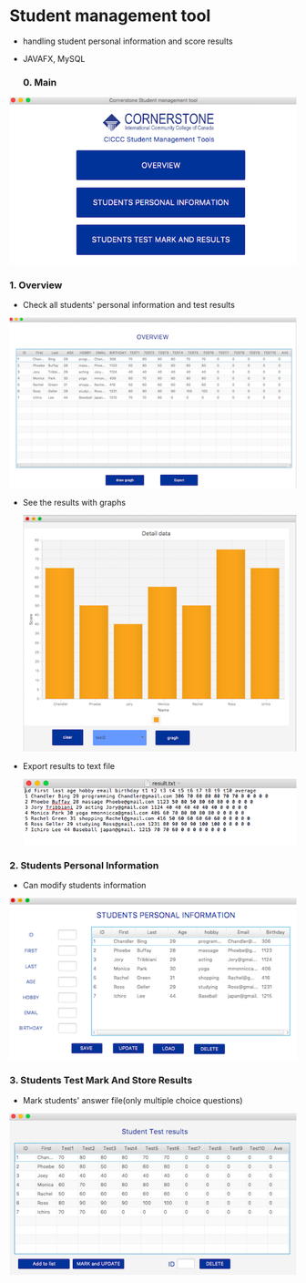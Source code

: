 # Student management tool 

- handling student personal information and score results

- JAVAFX, MySQL

  

  ### 0. Main

![main](../img/main.png)

### 1. Overview 

- Check all students' personal information and test results

![overview](../img/overview.png)



- See the results with graphs

  ![graphs](../img/graphs.png)

  

- Export results to text file

  ![Export](../img/Export.png)



### 2. Students Personal Information

- Can modify students information

![personalInfo](../img/personalInfo.png)





### 3. Students Test Mark And Store Results 

- Mark students' answer file(only multiple choice questions)

![testMark](../img/testMark.png)